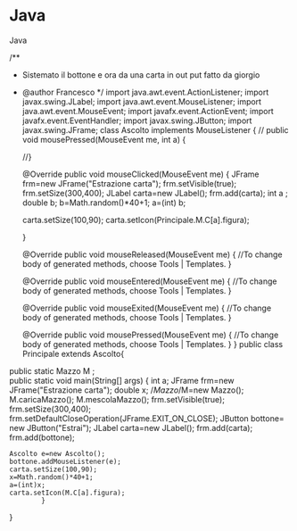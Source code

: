 # Java
Java

/**
 * Sistemato il bottone e ora da una carta in out put fatto da giorgio
 * @author Francesco
 */
import java.awt.event.ActionListener;
import javax.swing.JLabel;
import java.awt.event.MouseListener;
import java.awt.event.MouseEvent;
import javafx.event.ActionEvent;
import javafx.event.EventHandler;
import javax.swing.JButton;
import javax.swing.JFrame;
class Ascolto implements MouseListener {
     //  public void mousePressed(MouseEvent me, int a) {
        
    //}

    @Override
    public void mouseClicked(MouseEvent me) {
    JFrame frm=new JFrame("Estrazione carta");
    frm.setVisible(true);
    frm.setSize(300,400);
    JLabel carta=new JLabel(); 
    frm.add(carta);
    int a ;
    double b;
    b=Math.random()*40+1;
    a=(int) b;
    
    carta.setSize(100,90);
    carta.setIcon(Principale.M.C[a].figura);
    
    }

    @Override
    public void mouseReleased(MouseEvent me) {
       //To change body of generated methods, choose Tools | Templates.
    }

    @Override
    public void mouseEntered(MouseEvent me) {
         //To change body of generated methods, choose Tools | Templates.
    }

    @Override
    public void mouseExited(MouseEvent me) {
       //To change body of generated methods, choose Tools | Templates.
    }

    @Override
    public void mousePressed(MouseEvent me) {
      //To change body of generated methods, choose Tools | Templates.
    }
}
public class Principale extends Ascolto{

public static Mazzo M ;    
public static void main(String[] args) {
    int a;
    JFrame frm=new JFrame("Estrazione carta");
    double x;
    /*Mazzo*/M=new Mazzo();
    M.caricaMazzo();
    M.mescolaMazzo();
    frm.setVisible(true);
    frm.setSize(300,400);
    frm.setDefaultCloseOperation(JFrame.EXIT_ON_CLOSE);
   JButton bottone= new JButton("Estrai"); 
    JLabel carta=new JLabel(); 
    frm.add(carta);
    frm.add(bottone);
    
    Ascolto e=new Ascolto();
    bottone.addMouseListener(e);
    carta.setSize(100,90);
    x=Math.random()*40+1;
    a=(int)x;
    carta.setIcon(M.C[a].figura);
            }
}


